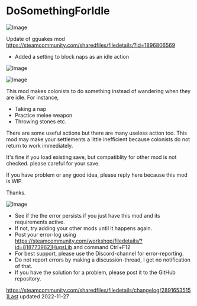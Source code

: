 # DoSomethingForIdle


![Image](https://i.imgur.com/buuPQel.png)

Update of gguakes mod
https://steamcommunity.com/sharedfiles/filedetails/?id=1896806569

- Added a setting to block naps as an idle action

![Image](https://i.imgur.com/pufA0kM.png)

	
![Image](https://i.imgur.com/Z4GOv8H.png)

This mod makes colonists to do something instead of wandering when they are idle. For instance,
- Taking a nap
- Practice melee weapon
- Throwing stones
etc.

There are some useful actions but there are many useless action too.
This mod may make your settlements a little inefficient because colonists do not return to work immediately.

It's fine if you load existing save, but compatiblity for other mod is not checked.
please careful for your save.

If you have problem or any good idea, please reply here because this mod is WIP.

Thanks.
	
![Image](https://i.imgur.com/PwoNOj4.png)



-  See if the the error persists if you just have this mod and its requirements active.
-  If not, try adding your other mods until it happens again.
-  Post your error-log using https://steamcommunity.com/workshop/filedetails/?id=818773962]HugsLib and command Ctrl+F12
-  For best support, please use the Discord-channel for error-reporting.
-  Do not report errors by making a discussion-thread, I get no notification of that.
-  If you have the solution for a problem, please post it to the GitHub repository.

https://steamcommunity.com/sharedfiles/filedetails/changelog/2891653515]Last updated 2022-11-27
